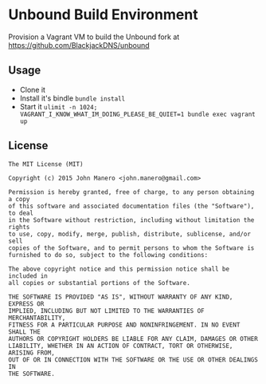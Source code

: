 Unbound Build Environment
=========================
Provision a Vagrant VM to build the Unbound fork at https://github.com/BlackjackDNS/unbound

## Usage

* Clone it
* Install it's bindle `bundle install`
* Start it `ulimit -n 1024; VAGRANT_I_KNOW_WHAT_IM_DOING_PLEASE_BE_QUIET=1 bundle exec vagrant up`

## License

```
The MIT License (MIT)

Copyright (c) 2015 John Manero <john.manero@gmail.com>

Permission is hereby granted, free of charge, to any person obtaining a copy
of this software and associated documentation files (the "Software"), to deal
in the Software without restriction, including without limitation the rights
to use, copy, modify, merge, publish, distribute, sublicense, and/or sell
copies of the Software, and to permit persons to whom the Software is
furnished to do so, subject to the following conditions:

The above copyright notice and this permission notice shall be included in
all copies or substantial portions of the Software.

THE SOFTWARE IS PROVIDED "AS IS", WITHOUT WARRANTY OF ANY KIND, EXPRESS OR
IMPLIED, INCLUDING BUT NOT LIMITED TO THE WARRANTIES OF MERCHANTABILITY,
FITNESS FOR A PARTICULAR PURPOSE AND NONINFRINGEMENT. IN NO EVENT SHALL THE
AUTHORS OR COPYRIGHT HOLDERS BE LIABLE FOR ANY CLAIM, DAMAGES OR OTHER
LIABILITY, WHETHER IN AN ACTION OF CONTRACT, TORT OR OTHERWISE, ARISING FROM,
OUT OF OR IN CONNECTION WITH THE SOFTWARE OR THE USE OR OTHER DEALINGS IN
THE SOFTWARE.
```
